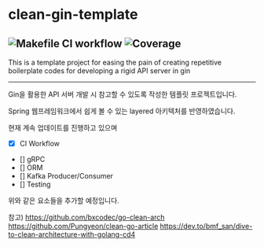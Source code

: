 # clean-gin-template
![Makefile CI workflow](https://github.com/gain620/clean-gin-template/actions/workflows/make-ci.yaml/badge.svg)
![Coverage](https://img.shields.io/badge/Coverage-0.0%25-red)
---
This is a template project for easing the pain of creating repetitive boilerplate codes for developing a rigid API server in gin

---
Gin을 활용한 API 서버 개발 시 참고할 수 있도록 작성한 템플릿 프로젝트입니다.

Spring 웹프레임워크에서 쉽게 볼 수 있는 layered 아키텍처를 반영하였습니다.

현재 계속 업데이트를 진행하고 있으며

- [x] CI Workflow
- [] gRPC
- [] ORM
- [] Kafka Producer/Consumer
- [] Testing

위와 같은 요소들을 추가할 예정입니다.


참고) https://github.com/bxcodec/go-clean-arch
      https://github.com/Pungyeon/clean-go-article
      https://dev.to/bmf_san/dive-to-clean-architecture-with-golang-cd4
